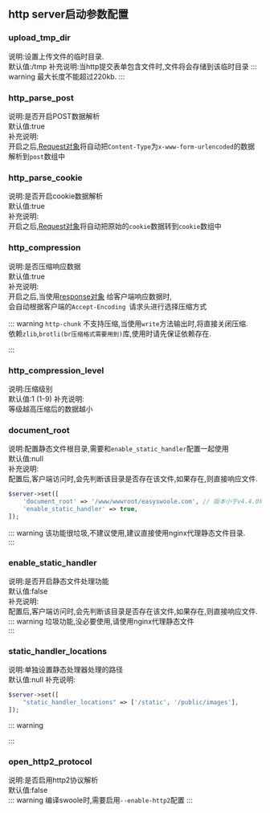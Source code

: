 ## http server启动参数配置

### upload_tmp_dir
说明:设置上传文件的临时目录.   
默认值:/tmp
补充说明:当http提交表单包含文件时,文件将会存储到该临时目录
::: warning
最大长度不能超过220kb. 
:::

### http_parse_post
说明:是否开启POST数据解析  
默认值:true    
补充说明:  
开启之后,[Request对象](/Cn/Swoole/ServerStart/Http/request.md)将自动把`Content-Type`为`x-www-form-urlencoded`的数据解析到`post`数组中   

### http_parse_cookie
说明:是否开启cookie数据解析  
默认值:true  
补充说明:  
开启之后,[Request对象](/Cn/Swoole/ServerStart/Http/request.md)将自动把原始的`cookie`数据转到`cookie`数组中    

### http_compression
说明:是否压缩响应数据  
默认值:true  
补充说明:   
开启之后,当使用[response对象](/Cn/Swoole/ServerStart/Http/response.md) 给客户端响应数据时,   
会自动根据客户端的`Accept-Encoding `请求头进行选择压缩方式

::: warning
`http-chunk` 不支持压缩,当使用`write`方法输出时,将直接关闭压缩.  
依赖`zlib`,`brotli(br压缩格式需要用到)`库,使用时请先保证依赖存在.    

:::
### http_compression_level
说明:压缩级别  
默认值:1 (1-9)
补充说明:  
等级越高压缩后的数据越小  

### document_root
说明:配置静态文件根目录,需要和`enable_static_handler`配置一起使用  
默认值:null   
补充说明:  
配置后,客户端访问时,会先判断该目录是否存在该文件,如果存在,则直接响应文件.  
```php
$server->set([
    'document_root' => '/www/wwwroot/easyswoole.com', // 版本小于v4.4.0时必须为绝对路径
    'enable_static_handler' => true,
]);
```
::: warning
该功能很垃圾,不建议使用,建议直接使用nginx代理静态文件目录.   
:::
### enable_static_handler
说明:是否开启静态文件处理功能  
默认值:false  
补充说明:  
配置后,客户端访问时,会先判断该目录是否存在该文件,如果存在,则直接响应文件.  
::: warning
垃圾功能,没必要使用,请使用nginx代理静态文件    
:::
### static_handler_locations
说明:单独设置静态处理器处理的路径  
默认值:null
补充说明:
```php
$server->set([
    "static_handler_locations" => ['/static', '/public/images'],
]);
```

::: warning

:::
### open_http2_protocol
说明:是否启用http2协议解析  
默认值:false  
::: warning
编译swoole时,需要启用`--enable-http2`配置
:::